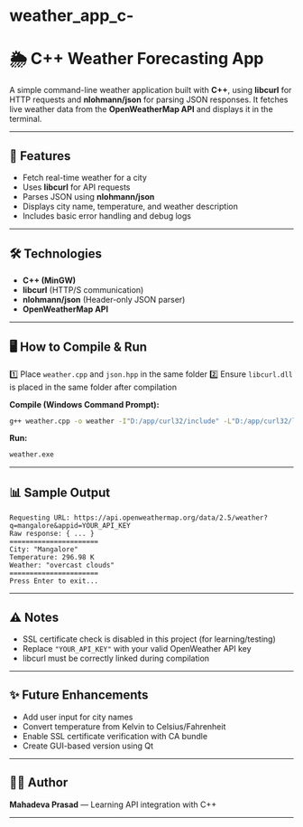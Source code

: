 # weather_app_c-

# 🌦️ C++ Weather Forecasting App

A simple command-line weather application built with **C++**, using **libcurl** for HTTP requests and **nlohmann/json** for parsing JSON responses. It fetches live weather data from the **OpenWeatherMap API** and displays it in the terminal.

---

## 🚀 Features

* Fetch real-time weather for a city
* Uses **libcurl** for API requests
* Parses JSON using **nlohmann/json**
* Displays city name, temperature, and weather description
* Includes basic error handling and debug logs

---

## 🛠️ Technologies

* **C++ (MinGW)**
* **libcurl** (HTTP/S communication)
* **nlohmann/json** (Header-only JSON parser)
* **OpenWeatherMap API**

---

## 🖥️ How to Compile & Run

1️⃣ Place `weather.cpp` and `json.hpp` in the same folder
2️⃣ Ensure `libcurl.dll` is placed in the same folder after compilation

**Compile (Windows Command Prompt):**

```bash
g++ weather.cpp -o weather -I"D:/app/curl32/include" -L"D:/app/curl32/lib" -lcurl -lws2_32 -lwinmm -lz
```

**Run:**

```bash
weather.exe
```

---

## 📊 Sample Output

```
Requesting URL: https://api.openweathermap.org/data/2.5/weather?q=mangalore&appid=YOUR_API_KEY
Raw response: { ... }
======================
City: "Mangalore"
Temperature: 296.98 K
Weather: "overcast clouds"
======================
Press Enter to exit...
```

---

## ⚠️ Notes

* SSL certificate check is disabled in this project (for learning/testing)
* Replace `"YOUR_API_KEY"` with your valid OpenWeather API key
* libcurl must be correctly linked during compilation

---

## ✨ Future Enhancements

* Add user input for city names
* Convert temperature from Kelvin to Celsius/Fahrenheit
* Enable SSL certificate verification with CA bundle
* Create GUI-based version using Qt

---

## 👨‍💻 Author

**Mahadeva Prasad** — Learning API integration with C++

---
